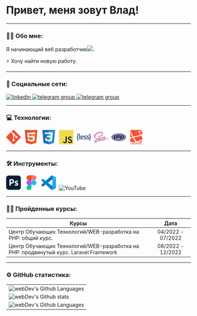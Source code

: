 
# Привет, меня зовут Влад!

---

### :man_technologist: Обо мне:

Я начинающий веб разработчик<img src="https://media.giphy.com/media/WUlplcMpOCEmTGBtBW/giphy.gif" width="30px">.  

<!---- :telescope: Изучаю веб-разработку самомтоятельно.-->

 :zap: Хочу найти новую работу.

<!-- - :mailbox: Как связаться со мной: [![Telegram Badge](https://img.shields.io/badge/-MatveevVladislav-black?style=flat&logo=Telegram&logoColor=white)](https://t.me/VLMADev) [![Gmail Badge](https://img.shields.io/badge/-Gmail-darkred?style=flat&logo=Gmail&logoColor=white)](mailto:angrucat@gmail.com) -->

---

 ### 🤝 Социальные сети:

  <div id="badges">
    <a href="https://www.linkedin.com/in/matveev-vladislav/" target="_blank">
      <img src="https://i.ibb.co/3Bf8kd7/002-linkedin.png" width="40" height="40" alt="linkedin" />
    </a>
    <a href="https://t.me/VLMADev" target="_blank">
      <img src="https://i.ibb.co/gP784Rp/001-telegram.png" width="40" height="40" alt="telegram group"/>
    </a>
    <a href="mailto:angrucat@gmail.com" target="_blank">
      <img src="https://i.ibb.co/MBhB3bz/003-gmail.png" width="40" height="40" alt="telegram group"/>
    </a>
  </div>

---

### 💻 Технологии:

<div>
  <img src="https://github.com/devicons/devicon/blob/master/icons/git/git-original.svg" title="git" alt="git" width="40" height="40"/>&nbsp
  <img src="https://github.com/devicons/devicon/blob/master/icons/html5/html5-original.svg" title="html5" alt="html5" width="40" height="40"/>&nbsp
  <img src="https://github.com/devicons/devicon/blob/master/icons/css3/css3-original.svg" title="css" alt="css" width="40" height="40"/>&nbsp
  <img src="https://github.com/devicons/devicon/blob/master/icons/javascript/javascript-original.svg" title="javascript" alt="javascript" width="40" height="40"/>&nbsp
  <img src="https://github.com/devicons/devicon/blob/master/icons/less/less-plain-wordmark.svg" title="less" alt="less" width="40" height="40"/>&nbsp;
  <img src="https://github.com/devicons/devicon/blob/master/icons/sass/sass-original.svg" title="sass" alt="sass" width="40" height="40"/>&nbsp;
  <img src="https://github.com/devicons/devicon/blob/master/icons/php/php-original.svg" title="php" alt="php" width="40" height="40"/>&nbsp;
  <img src="https://github.com/devicons/devicon/blob/master/icons/laravel/laravel-plain-wordmark.svg" title="php" alt="php" width="40" height="40"/>&nbsp;
</div>

---

### 🛠 Инструменты:

<div>
  <img src="https://github.com/devicons/devicon/blob/master/icons/photoshop/photoshop-plain.svg" title="photoshop" alt="photoshop" width="40" height="40"/>&nbsp;
  <img src="https://github.com/devicons/devicon/blob/master/icons/figma/figma-original.svg" title="figma" alt="figma" width="40" height="40"/>&nbsp;
  <img src="https://github.com/devicons/devicon/blob/master/icons/vscode/vscode-original.svg" title="vscode" alt="vscode" width="40" height="40"/>&nbsp;
  <img src="https://cdn-icons-png.flaticon.com/512/124/124015.png" title="YouTube" alt="YouTube" width="40" height="40"/>&nbsp;
</div>

---

### 👩‍💻 Пройденные курсы:

| Курсы                                                           | Дата              |
| ----------------------------------------------------------------| :---------------: |
| Центр Обучающих Технологий/WEB-разработка на PHP: общий курс.                            | 04/2022 - 07/2022 |
| Центр Обучающих Технологий/WEB-разработка на PHP: продвинутый курс. Laravel Framework                            | 08/2022 - 12/2022 |
---

### ⚙️ GitHub статистика:
<table>
<tr>
  <td>
    <img align="left" alt="webDev's Github Languages" src="https://github-readme-stats-sigma-five.vercel.app/api/top-langs/?username=VLMADev&layout=compact&bg_color=191919&title_color=025E73&text_color=A5A692"/>
  </td>
</tr>
<tr>
<td>
  <img align="left" src="https://streak-stats.demolab.com?user=VLMADev&background=191919&fire=F2A71B&ring=025E73&currStreakNum=A5A692&sideNums=A5A692&currStreakLabel=A5A692&sideLabels=A5A692&dates=025E73&stroke=025E73" alt="webDev's Github stats"/>
  </td>
</tr>
<tr>
<td>
  <img align="left" alt="webDev's Github Languages" src="https://github-readme-stats.vercel.app/api?username=VLMADev&show_icons=true&bg_color=191919&title_color=025E73&text_color=A5A692&icon_color=F2A71B"/>
  </td>
</tr>
</table>


 
